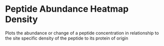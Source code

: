 # Peptide Abundance Heatmap Density
 Plots the abundance or change of a peptide concentration in relationship to the site specific density of the peptide to its protein of origin
